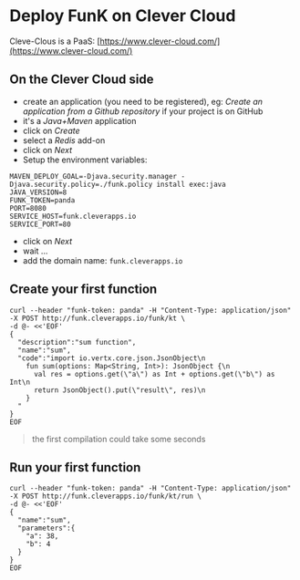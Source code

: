 # Deploy FunK on Clever Cloud

Cleve-Clous is a PaaS: [https://www.clever-cloud.com/](https://www.clever-cloud.com/)

## On the Clever Cloud side

- create an application (you need to be registered), eg: *Create an application from a Github repository* if your project is on GitHub
- it's a *Java+Maven* application
- click on *Create*
- select a *Redis* add-on
- click on *Next*
- Setup the environment variables:

```shell
MAVEN_DEPLOY_GOAL=-Djava.security.manager -Djava.security.policy=./funk.policy install exec:java
JAVA_VERSION=8
FUNK_TOKEN=panda
PORT=8080
SERVICE_HOST=funk.cleverapps.io
SERVICE_PORT=80
```

- click on *Next*
- wait ...
- add the domain name: `funk.cleverapps.io`

## Create your first function

```shell
curl --header "funk-token: panda" -H "Content-Type: application/json" -X POST http://funk.cleverapps.io/funk/kt \
-d @- <<'EOF'
{
  "description":"sum function",
  "name":"sum",
  "code":"import io.vertx.core.json.JsonObject\n
    fun sum(options: Map<String, Int>): JsonObject {\n
      val res = options.get(\"a\") as Int + options.get(\"b\") as Int\n
      return JsonObject().put(\"result\", res)\n
    }
  "
}
EOF
```

> the first compilation could take some seconds

## Run your first function

```shell
curl --header "funk-token: panda" -H "Content-Type: application/json" -X POST http://funk.cleverapps.io/funk/kt/run \
-d @- <<'EOF'
{
  "name":"sum",
  "parameters":{
    "a": 38,
    "b": 4
  }
}
EOF
```
